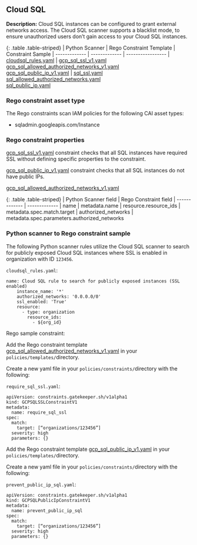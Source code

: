 ## Cloud SQL

**Description:** Cloud SQL instances can be configured to grant external 
networks access. The Cloud SQL scanner supports a blacklist mode, to ensure 
unauthorized users don’t gain access to your Cloud SQL instances.

{: .table .table-striped}
| Python Scanner | Rego Constraint Template | Constraint Sample
| ------------- | ------------- | -----------------
| [cloudsql_rules.yaml](https://github.com/forseti-security/terraform-google-forseti/blob/master/modules/rules/templates/rules/cloudsql_rules.yaml) | [gcp_sql_ssl_v1.yaml](https://github.com/forseti-security/policy-library/blob/master/policies/templates/gcp_sql_ssl_v1.yaml)<br>[gcp_sql_allowed_authorized_networks_v1.yaml](https://github.com/forseti-security/policy-library/blob/master/policies/templates/gcp_sql_allowed_authorized_networks_v1.yaml)<br>[gcp_sql_public_ip_v1.yaml](https://github.com/forseti-security/policy-library/blob/master/policies/templates/gcp_sql_public_ip_v1.yaml) | [sql_ssl.yaml](https://github.com/forseti-security/policy-library/blob/master/samples/sql_ssl.yaml)<br>[sql_allowed_authorized_networks.yaml](https://github.com/forseti-security/policy-library/blob/master/samples/sql_allowed_authorized_networks.yaml)<br>[sql_public_ip.yaml](https://github.com/forseti-security/policy-library/blob/master/samples/sql_public_ip.yaml) 


### Rego constraint asset type

The Rego constraints scan IAM policies for the following CAI asset types:

- sqladmin.googleapis.com/Instance

### Rego constraint properties

[gcp_sql_ssl_v1.yaml](https://github.com/forseti-security/policy-library/blob/master/policies/templates/gcp_sql_ssl_v1.yaml) 
constraint checks that all SQL instances have required SSL without defining 
specific properties to the constraint.

[gcp_sql_public_ip_v1.yaml](https://github.com/forseti-security/policy-library/blob/master/policies/templates/gcp_sql_public_ip_v1.yaml) 
constraint checks that all SQL instances do not have public IPs.

[gcp_sql_allowed_authorized_networks_v1.yaml](https://github.com/forseti-security/policy-library/blob/master/policies/templates/gcp_sql_allowed_authorized_networks_v1.yaml)

{: .table .table-striped}
| Python Scanner field | Rego Constraint field
| ------------- | -------------
| name | metadata.name
| resource.resource_ids | metadata.spec.match.target
| authorized_networks | metadata.spec.parameters.authorized_networks

### Python scanner to Rego constraint sample

The following Python scanner rules utilize the Cloud SQL scanner to search for 
publicly exposed Cloud SQL instances where SSL is enabled in organization with 
ID `123456`.

`cloudsql_rules.yaml`:
```
name: Cloud SQL rule to search for publicly exposed instances (SSL enabled)
    instance_name: '*'
    authorized_networks: '0.0.0.0/0'
    ssl_enabled: 'True'
    resource:
      - type: organization
        resource_ids:
          - ${org_id}

```

Rego sample constraint:

Add the Rego constraint template [gcp_sql_allowed_authorized_networks_v1.yaml](https://github.com/forseti-security/policy-library/blob/master/policies/templates/gcp_sql_allowed_authorized_networks_v1.yaml) 
in your `policies/templates/`directory.

Create a new yaml file in your `policies/constraints/`directory with the following:

`require_sql_ssl.yaml`:
```
apiVersion: constraints.gatekeeper.sh/v1alpha1
kind: GCPSQLSSLConstraintV1
metadata:
  name: require_sql_ssl
spec:
  match:
    target: [“organizations/123456”]
  severity: high
  parameters: {}
```

Add the Rego constraint template [gcp_sql_public_ip_v1.yaml](https://github.com/forseti-security/policy-library/blob/master/policies/templates/gcp_sql_public_ip_v1.yaml) 
in your `policies/templates/`directory.

Create a new yaml file in your `policies/constraints/`directory with the following:

`prevent_public_ip_sql.yaml`:
```
apiVersion: constraints.gatekeeper.sh/v1alpha1
kind: GCPSQLPublicIpConstraintV1
metadata:
  name: prevent_public_ip_sql
spec:
  match:
    target: [“organizations/123456”]
  severity: high
  parameters: {}
```
